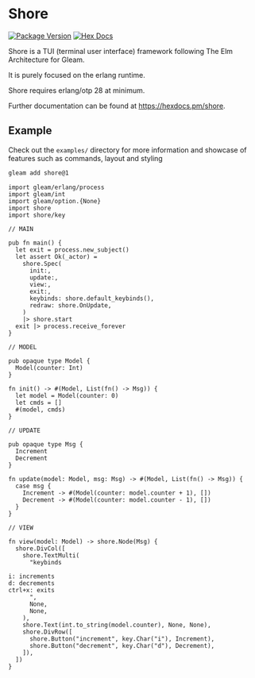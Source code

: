 # Shore

[![Package Version](https://img.shields.io/hexpm/v/shore)](https://hex.pm/packages/shore)
[![Hex Docs](https://img.shields.io/badge/hex-docs-ffaff3)](https://hexdocs.pm/shore/)

Shore is a TUI (terminal user interface) framework following The Elm Architecture for Gleam.

It is purely focused on the erlang runtime.

Shore requires erlang/otp 28 at minimum.

Further documentation can be found at <https://hexdocs.pm/shore>.

## Example

Check out the `examples/` directory for more information and showcase of features such as commands, layout and styling

```sh
gleam add shore@1
```

```gleam
import gleam/erlang/process
import gleam/int
import gleam/option.{None}
import shore
import shore/key

// MAIN

pub fn main() {
  let exit = process.new_subject()
  let assert Ok(_actor) =
    shore.Spec(
      init:,
      update:,
      view:,
      exit:,
      keybinds: shore.default_keybinds(),
      redraw: shore.OnUpdate,
    )
    |> shore.start
  exit |> process.receive_forever
}

// MODEL

pub opaque type Model {
  Model(counter: Int)
}

fn init() -> #(Model, List(fn() -> Msg)) {
  let model = Model(counter: 0)
  let cmds = []
  #(model, cmds)
}

// UPDATE

pub opaque type Msg {
  Increment
  Decrement
}

fn update(model: Model, msg: Msg) -> #(Model, List(fn() -> Msg)) {
  case msg {
    Increment -> #(Model(counter: model.counter + 1), [])
    Decrement -> #(Model(counter: model.counter - 1), [])
  }
}

// VIEW

fn view(model: Model) -> shore.Node(Msg) {
  shore.DivCol([
    shore.TextMulti(
      "keybinds

i: increments
d: decrements
ctrl+x: exits
      ",
      None,
      None,
    ),
    shore.Text(int.to_string(model.counter), None, None),
    shore.DivRow([
      shore.Button("increment", key.Char("i"), Increment),
      shore.Button("decrement", key.Char("d"), Decrement),
    ]),
  ])
}
```
